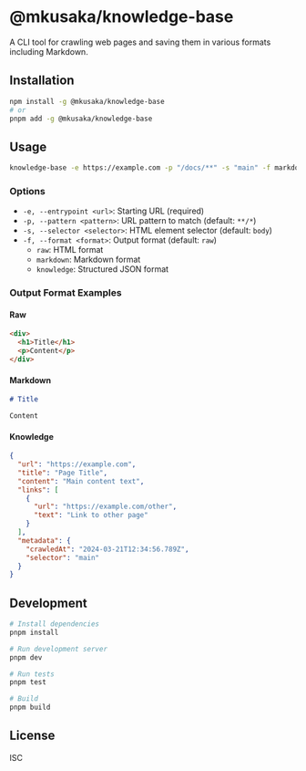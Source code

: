 # @mkusaka/knowledge-base

A CLI tool for crawling web pages and saving them in various formats including Markdown.

## Installation

```bash
npm install -g @mkusaka/knowledge-base
# or
pnpm add -g @mkusaka/knowledge-base
```

## Usage

```bash
knowledge-base -e https://example.com -p "/docs/**" -s "main" -f markdown
```

### Options

- `-e, --entrypoint <url>`: Starting URL (required)
- `-p, --pattern <pattern>`: URL pattern to match (default: `**/*`)
- `-s, --selector <selector>`: HTML element selector (default: `body`)
- `-f, --format <format>`: Output format (default: `raw`)
  - `raw`: HTML format
  - `markdown`: Markdown format
  - `knowledge`: Structured JSON format

### Output Format Examples

#### Raw
```html
<div>
  <h1>Title</h1>
  <p>Content</p>
</div>
```

#### Markdown
```markdown
# Title

Content
```

#### Knowledge
```json
{
  "url": "https://example.com",
  "title": "Page Title",
  "content": "Main content text",
  "links": [
    {
      "url": "https://example.com/other",
      "text": "Link to other page"
    }
  ],
  "metadata": {
    "crawledAt": "2024-03-21T12:34:56.789Z",
    "selector": "main"
  }
}
```

## Development

```bash
# Install dependencies
pnpm install

# Run development server
pnpm dev

# Run tests
pnpm test

# Build
pnpm build
```

## License

ISC 

